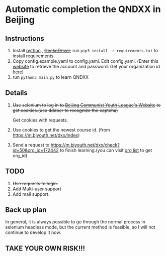 # Automatic completion the QNDXX in Beijing

## Instructions


1. Install [python](https://www.python.org/) , ~~[GeckoDriver](https://github.com/mozilla/geckodriver/releases),~~  run ``pip3 install -r requirements.txt`` to install requirements.
2. Copy config.example.yaml to config.yaml. Edit config.yaml. (Enter this [website](https://m.bjyouth.net/site/login) to retrieve the account and password. Get your organization id [here](https://m.bjyouth.net/qndxx/index.html#/pages/home/my))
3. run  ``python3 main.py`` to learn QNDXX

## Details

1. ~~Use selenium to log in to [Beijing Communist Youth League's Website](https://m.bjyouth.net/site/login) to get cookies.(use dddocr to recognize the captcha)~~
   
   Get cookies with requests.

2. Use cookies to get the newest course id. (from https://m.bjyouth.net/dxx/index)
3. Send a request to https://m.bjyouth.net/dxx/check?id=50&org_id=172442 to finish learning.(you can visit [org list](https://m.bjyouth.net/org/list) to get org_id)


## TODO

1. ~~Use requests to login.~~
2. ~~Add Multi-user support~~
3. Add mail support.

## Back up plan

In general, it is always possible to go through the normal process in selenium headless mode, but the current method is feasible, so I will not continue to develop it now.

## TAKE YOUR OWN RISK!!!